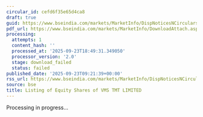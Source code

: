 ```yaml
---
circular_id: cefd6f35e65d4ca8
draft: true
guid: https://www.bseindia.com/markets/MarketInfo/DispNoticesNCirculars.aspx?Noticeid={BDE887E3-85E4-4C8B-A293-DEB6890AD670}&noticeno=20250923-12&dt=09/23/2025&icount=12&totcount=84&flag=0
pdf_url: https://www.bseindia.com/markets/MarketInfo/DownloadAttach.aspx?id=20250923-12&attachedId=
processing:
  attempts: 1
  content_hash: ''
  processed_at: '2025-09-23T18:49:31.349050'
  processor_version: '2.0'
  stage: download_failed
  status: failed
published_date: '2025-09-23T09:21:39+00:00'
rss_url: https://www.bseindia.com/markets/MarketInfo/DispNoticesNCirculars.aspx?Noticeid={BDE887E3-85E4-4C8B-A293-DEB6890AD670}&noticeno=20250923-12&dt=09/23/2025&icount=12&totcount=84&flag=0
source: bse
title: Listing of Equity Shares of VMS TMT LIMITED
---
```


Processing in progress...